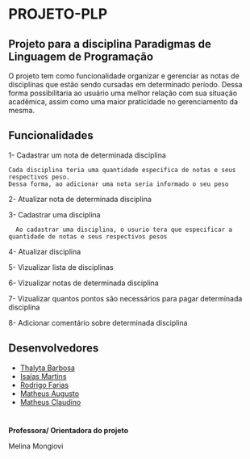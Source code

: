 # PROJETO-PLP
## Projeto para a disciplina Paradigmas de Linguagem de Programação

O projeto tem como funcionalidade organizar e gerenciar as notas de disciplinas que estão sendo cursadas em determinado período. Dessa forma possibilitaria ao usuário uma melhor relação com sua situação acadêmica, assim como uma maior praticidade no gerenciamento da mesma.

## Funcionalidades

1- Cadastrar um nota de determinada disciplina

    Cada disciplina teria uma quantidade especifica de notas e seus respectivos peso.
    Dessa forma, ao adicionar uma nota seria informado o seu peso

2- Atualizar nota de determinada disciplina

3- Cadastrar uma disciplina

      Ao cadastrar uma disciplina, o usurio tera que especificar a quantidade de notas e seus respectivos pesos

4- Atualizar disciplina 

5- Vizualizar lista de disciplinas

6- Vizualizar notas de determinada disciplina

7- Vizualizar quantos pontos são necessários para pagar determinada disciplina

8- Adicionar comentário sobre determinada disciplina

## Desenvolvedores

- [Thalyta Barbosa](https://github.com/thalytabdn)
- [Isaías Martins](https://github.com/isaiasmtp)
- [Rodrigo Farias](https://github.com/RodrigoFarias23D)
- [Matheus Augusto](https://github.com/Matheusasn)
- [Matheus Claudino](https://github.com/MatheusClaudi)

#
__Professora/ Orientadora do projeto__

Melina Mongiovi
